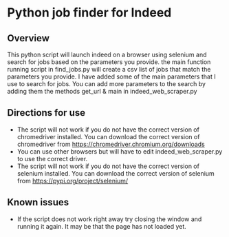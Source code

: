# Python job finder for Indeed

## Overview

This python script will launch indeed on a browser using selenium and search for jobs based on the parameters you provide.
the main function running script in find_jobs.py will create a csv list of jobs that match the parameters you provide. I have added some of the main parameters that I use to search for jobs. You can add more parameters to the search by adding them the methods get_url & main in indeed_web_scraper.py

## Directions for use

- The script will not work if you do not have the correct version of chromedriver installed. You can download the correct version of chromedriver from https://chromedriver.chromium.org/downloads
- You can use other browsers but will have to edit indeed_web_scraper.py to use the correct driver.
- The script will not work if you do not have the correct version of selenium installed. You can download the correct version of selenium from https://pypi.org/project/selenium/

## Known issues

- If the script does not work right away try closing the window and running it again. It may be that the page has not loaded yet.
